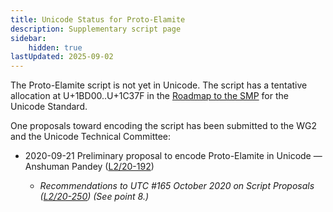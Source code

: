 ```yaml
---
title: Unicode Status for Proto-Elamite
description: Supplementary script page
sidebar:
    hidden: true
lastUpdated: 2025-09-02
---
```


The Proto-Elamite script is not yet in Unicode. The script has a tentative allocation at U+1BD00..U+1C37F in the [Roadmap to the SMP](http://www.unicode.org/roadmaps/smp/) for the Unicode Standard.

[comment]: # (end of intro)

[comment]: # (start of blocks)



[comment]: # (end of blocks)

[comment]: # (start of chars)



[comment]: # (end of chars)

[comment]: # (start of rest)

One proposals toward encoding the script has been submitted to the WG2 and the Unicode Technical Committee:

- 2020-09-21 Preliminary proposal to encode Proto-Elamite in Unicode — Anshuman Pandey ([L2/20-192](http://www.unicode.org/cgi-bin/GetMatchingDocs.pl?L2/20-192))

  - _Recommendations to UTC #165 October 2020 on Script Proposals ([L2/20-250](http://www.unicode.org/L2/L2020/20250-script-adhoc-rept.pdf)) (See point 8.)_
